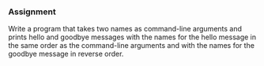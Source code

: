 <h3>Assignment</h3>
Write a program that takes two names as command-line arguments and prints hello and goodbye messages with the names for the hello message in the same order as the command-line arguments and with the names for the goodbye message in reverse order. 

